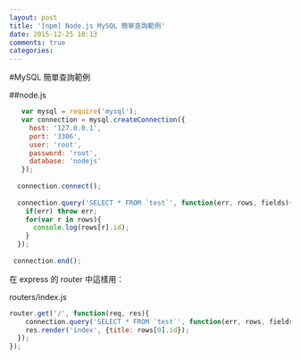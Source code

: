 ```yaml
---
layout: post
title: '[npm] Node.js MySQL 簡單查詢範例'
date: 2015-12-25 10:13
comments: true
categories: 
---
```

#MySQL 簡單查詢範例

##node.js

```javascript
   var mysql = require('mysql');
   var connection = mysql.createConnection({
     host: '127.0.0.1',
     port: '3306',
     user: 'root',
     password: 'root',
     database: 'nodejs'
   });
  
  connection.connect();
  
  connection.query('SELECT * FROM `test`', function(err, rows, fields){
    if(err) throw err;
    for(var r in rows){
      console.log(rows[r].id);
    }
  });
 
 connection.end();
```

在 express 的 router 中這樣用：

routers/index.js

```javascript
router.get('/', function(req, res){
	connection.query('SELECT * FROM `test`', function(err, rows, fields){
  	res.render('index', {title: rows[0].id});
  });
});
```

